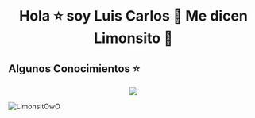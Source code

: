 <h1 align="center">Hola ⭐ soy Luis Carlos 👾 Me dicen Limonsito 🍋 </h1> 

<h2>Algunos Conocimientos ⭐</h2>
<!-------------------->
<p align="center">
  <a href="https://skillicons.dev">
    <img src="https://skillicons.dev/icons?i=html,css,js,java,py,express,postman,postgres,git,github,powershell,vscode,ps,ai,gmail,discord,instagram" />
  </a>
</p>
<!-------------------->
<div>
  <div width="50%">
    <img src="https://github-readme-stats.vercel.app/api/top-langs/?username=LimonsitOwO&count_private=true&theme=radical" alt="LimonsitOwO" />
  </div>
</div>
